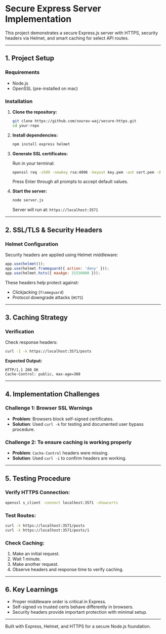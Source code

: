 
# Secure Express Server Implementation

This project demonstrates a secure Express.js server with HTTPS, security headers via Helmet, and smart caching for select API routes.

---

##  1. Project Setup

### Requirements
- Node.js 
- OpenSSL (pre-installed on mac)

### Installation

1. **Clone the repository:**
   ```bash
   git clone https://github.com/sourav-waj/secure-https.git
   cd your-repo
   ```

2. **Install dependencies:**
   ```bash
   npm install express helmet
   ```

3. **Generate SSL certificates:**

   Run in your terminal:
   ```bash
   openssl req -x509 -newkey rsa:4096 -keyout key.pem -out cert.pem -days 365 -nodes
   ```

   Press Enter through all prompts to accept default values.

4. **Start the server:**
   ```bash
   node server.js
   ```

   Server will run at: `https://localhost:3571`

---

## 2. SSL/TLS & Security Headers

### Helmet Configuration

Security headers are applied using Helmet middleware:

```js
app.use(helmet());
app.use(helmet.frameguard({ action: 'deny' }));
app.use(helmet.hsts({ maxAge: 31536000 }));
```

These headers help protect against:
- Clickjacking (`frameguard`)
- Protocol downgrade attacks (`HSTS`)

---

##  3. Caching Strategy


### Verification

Check response headers:

```bash
curl -I -k https://localhost:3571/posts
```

**Expected Output:**
```
HTTP/1.1 200 OK
Cache-Control: public, max-age=300
```

---

##  4. Implementation Challenges

###  Challenge 1: Browser SSL Warnings

- **Problem**: Browsers block self-signed certificates.
- **Solution**: Used `curl -k` for testing and documented user bypass procedure.



###  Challenge 2: To ensure caching is working properly

- **Problem**: `Cache-Control` headers were missing.
- **Solution**: Used `curl -i` to confirm headers are working. 

---

##  5. Testing Procedure

###  Verify HTTPS Connection:
```bash
openssl s_client -connect localhost:3571 -showcerts
```

###  Test Routes:
```bash
curl -k https://localhost:3571/posts
curl -k https://localhost:3571/posts/1
```

###  Check Caching:
1. Make an initial request.
2. Wait 1 minute.
3. Make another request.
4. Observe headers and response time to verify caching.

---

##  6. Key Learnings

- Proper middleware order is critical in Express.
- Self-signed vs trusted certs behave differently in browsers.
- Security headers provide important protection with minimal setup.

---

 Built with Express, Helmet, and HTTPS for a secure Node.js foundation.
